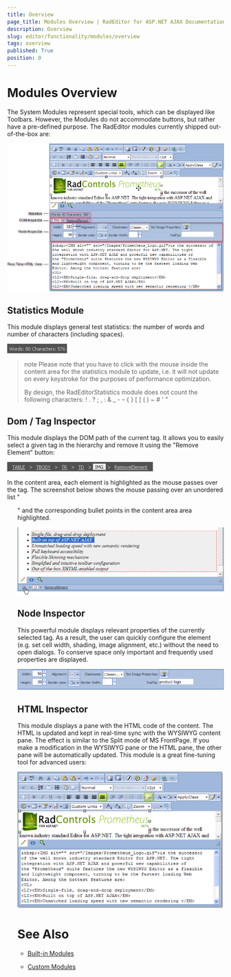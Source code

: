```yaml
---
title: Overview
page_title: Modules Overview | RadEditor for ASP.NET AJAX Documentation
description: Overview
slug: editor/functionality/modules/overview
tags: overview
published: True
position: 0
---
```


# Modules Overview

The System Modules represent special tools, which can be displayed like Toolbars. However, the Modules do not accommodate buttons, but rather have a pre-defined purpose. The RadEditor modules currently shipped out-of-the-box are:

![](images/editor-modules001.png)

## Statistics Module

This module displays general test statistics: the number of words and number of characters (including spaces).

![](images/editor-statisticsmodule.png)

>note Please note that you have to click with the mouse inside the content area for the statistics module to update, i.e. it will not update on every keystroke for the purposes of performance optimization.
>
>By design, the RadEditorStatistics module does not count the following characters: ! . ? ; , : & _ - – { } [ ] ( ) ~ # ' "


## Dom / Tag Inspector

This module displays the DOM path of the current tag. It allows you to easily select a given tag in the hierarchy and remove it using the "Remove Element" button:

![](images/editor-nodeinspectore.png)

In the content area, each element is highlighted as the mouse passes over the tag. The screenshot below shows the mouse passing over an unordered list "<UL>" and the corresponding bullet points in the content area area highlighted.

![](images/editor-modules002.png)

## Node Inspector

This powerful module displays relevant properties of the currently selected tag. As a result, the user can quickly configure the element (e.g. set cell width, shading, image alignment, etc.) without the need to open dialogs. To conserve space only important and frequently used properties are displayed.

![](images/editor-modules003.png)

## HTML Inspector

This module displays a pane with the HTML code of the content. The HTML is updated and kept in real-time sync with the WYSIWYG content pane. The effect is similar to the Split mode of MS FrontPage. If you make a modification in the WYSIWYG pane or the HTML pane, the other pane will be automatically updated. This module is a great fine-tuning tool for advanced users:

![](images/editor-modules004.png)

# See Also

 * [Built-in Modules](http://demos.telerik.com/aspnet-ajax/editor/examples/builtinmodules/defaultcs.aspx)

 * [Custom Modules](http://demos.telerik.com/aspnet-ajax/editor/examples/custommodules/defaultcs.aspx)

